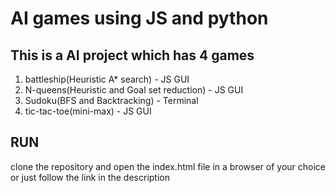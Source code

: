 # AI games using JS and python

## This is a AI project which has 4 games 
1) battleship(Heuristic A* search) - JS GUI
2) N-queens(Heuristic and Goal set reduction) - JS GUI
3) Sudoku(BFS and Backtracking) - Terminal 
4) tic-tac-toe(mini-max) - JS GUI

## RUN 
clone the repository and open the index.html file in a browser of your choice or just follow the link in the description 
